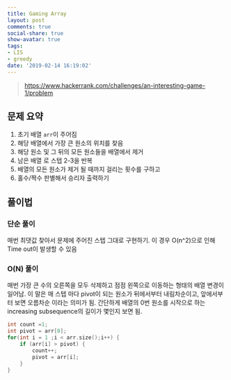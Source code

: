 ```yaml
---
title: Gaming Array
layout: post
comments: true
social-share: true
show-avatar: true
tags:
- LIS
- greedy
date: '2019-02-14 16:19:02'
---
```


> https://www.hackerrank.com/challenges/an-interesting-game-1/problem

## 문제 요약

1. 초기 배열 `arr`이 주어짐
2. 해당 배열에서 가장 큰 원소의 위치를 찾음
3. 해당 원소 및 그 뒤의 모든 원소들을 배열에서 제거
4. 남은 배열 로 스텝 2-3을 반복
5. 배열의 모든 원소가 제거 될 때까지 걸리는 횟수를 구하고
6. 홀수/짝수 판별해서 승리자 출력하기

## 풀이법

### 단순 풀이

매번 최댓값 찾아서 문제에 주어진 스텝 그대로 구현하기. 이 경우 O(n^2)으로 인해 Time out이 발생할 수 있음

### O(N) 풀이

매번 가장 큰 수의 오른쪽을 모두 삭제하고 점점 왼쪽으로 이동하는 형태의 배열 변경이 일어남. 이 말은 매 스텝 마다 pivot이 되는 원소가 뒤에서부터 내림차순이고, 앞에서부터 보면 오름차순 이라는 의미가 됨. 간단하게 배열의 0번 원소를 시작으로 하는 increasing subsequence의 길이가 몇인지 보면 됨. 

```cpp
int count =1;
int pivot = arr[0];
for(int i = 1 ;i < arr.size();i++) {
	if (arr[i] > pivot) {
		count++;
		pivot = arr[i];
	}
}
```